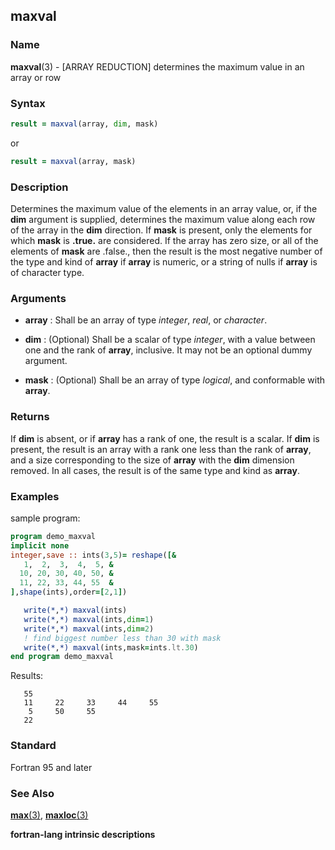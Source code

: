 ## maxval

### **Name**

**maxval**(3) - \[ARRAY REDUCTION\] determines the maximum value in an array or row

### **Syntax**

```fortran
result = maxval(array, dim, mask)
```

or

```fortran
result = maxval(array, mask)
```

### **Description**

Determines the maximum value of the elements in an array value, or, if
the **dim** argument is supplied, determines the maximum value along each
row of the array in the **dim** direction. If **mask** is present, only the
elements for which **mask** is **.true.** are considered. If the array has zero
size, or all of the elements of **mask** are .false., then the result is the
most negative number of the type and kind of **array** if **array** is numeric,
or a string of nulls if **array** is of character type.

### **Arguments**

- **array**
  : Shall be an array of type _integer_, _real_, or _character_.

- **dim**
  : (Optional) Shall be a scalar of type _integer_, with a value between
  one and the rank of **array**, inclusive. It may not be an optional
  dummy argument.

- **mask**
  : (Optional) Shall be an array of type _logical_, and conformable with
  **array**.

### **Returns**

If **dim** is absent, or if **array** has a rank of one, the result is a scalar.
If **dim** is present, the result is an array with a rank one less than the
rank of **array**, and a size corresponding to the size of **array** with the
**dim** dimension removed. In all cases, the result is of the same type and
kind as **array**.

### **Examples**

sample program:

```fortran
program demo_maxval
implicit none
integer,save :: ints(3,5)= reshape([&
   1,  2,  3,  4,  5, &
  10, 20, 30, 40, 50, &
  11, 22, 33, 44, 55  &
],shape(ints),order=[2,1])

   write(*,*) maxval(ints)
   write(*,*) maxval(ints,dim=1)
   write(*,*) maxval(ints,dim=2)
   ! find biggest number less than 30 with mask
   write(*,*) maxval(ints,mask=ints.lt.30)
end program demo_maxval
```

Results:

```
   55
   11     22     33     44     55
    5     50     55
   22
```

### **Standard**

Fortran 95 and later

### **See Also**

[**max**(3)](MAX),
[**maxloc**(3)](MAXLOC)

__fortran-lang intrinsic descriptions__
